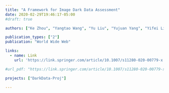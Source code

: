 ```yaml
---
title: "A Framework for Image Dark Data Assessment"
date: 2020-02-29T19:46:17-05:00
#draft: true

authors: ["Ke Zhou", "Yangtao Wang", "Yu Liu", "Yujuan Yang", "Yifei Liu", "Guoliang Li", "Lianli Gao", "Zhili Xiao"]

publication_types: ["2"]
publication: "World Wide Web"

links:
  - name: Link
    url: 'https://link.springer.com/article/10.1007/s11280-020-00779-x'

#url_pdf: "https://link.springer.com/article/10.1007/s11280-020-00779-x"

projects: ["DarkData-Proj"]

---
```


